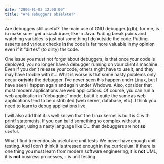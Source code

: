 ```yaml
---
date: "2006-01-03 12:00:00"
title: "Are debuggers obselete?"
---
```




Are debuggers still useful? The main use of GNU debugger (gdb), for me, is to make sure I get a stack trace, like in Java. Putting break points and watching variables is just not something I do outside the code. Putting asserts and various checks __in__ the code is far more valuable in my opinion even if it &ldquo;dirties&rdquo; (to dirty) the code.

One issue you must not forget about debuggers, is that once your code is deployed, you no longer have a debugger running on your client&rsquo;s machine. Even if you don&rsquo;t release your code, others might have to use it, and they may have trouble with it&hellip; What is worse is that some nasty problems only occur __outside__ the debugger. I&rsquo;ve never seen this happen under Linux, but I have seen i happen again and again under Windows. Also, consider that most modern applications are web applications. Of course, you can run a web application in &ldquo;debugging&rdquo; mode, but it is quite the same as web applications tend to be distributed (web server, database, etc.). I think you need to learn to debug applications live.

I will also add that it is well known that the Linux kernel is built is C with printf statements. If you can build something so complex without a debugger, using a nasty language like C&hellip; then debuggers are not __so__ useful.

What I find tremendously useful are unit tests. We never have enough unit testing. And I don&rsquo;t think it is stressed enough in the curriculum. If there is one thing you must learn from modern software engineering, it is __not__ UML, it is __not__ business processes, it is unit testing.

